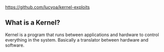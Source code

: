 https://github.com/lucyoa/kernel-exploits

## What is a Kernel?
Kernel is a program that runs between applications and hardware to control everything in the system. Basically a translator between hardware and software.

